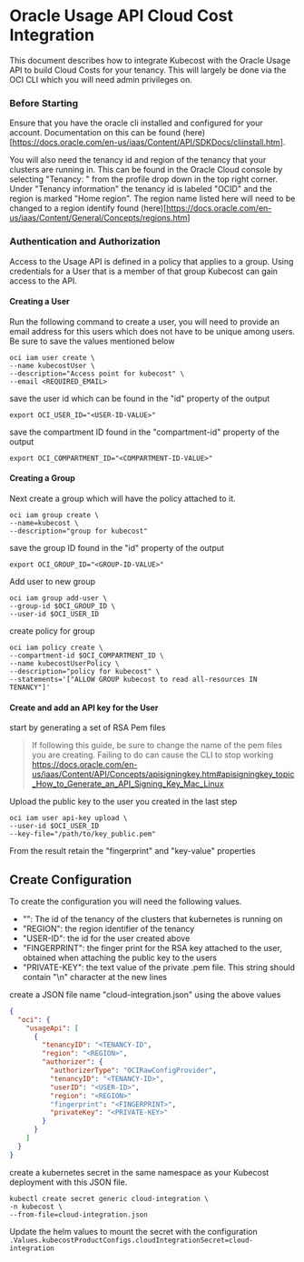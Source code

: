 # Oracle Usage API Cloud Cost Integration

This document describes how to integrate Kubecost with the Oracle Usage API to build Cloud Costs for your tenancy. This will largely be done via the OCI CLI which you will need admin privileges on.

### Before Starting

Ensure that you have the oracle cli installed and configured for your account. Documentation on this can be found (here)[https://docs.oracle.com/en-us/iaas/Content/API/SDKDocs/cliinstall.htm].

You will also need the tenancy id and region of the tenancy that your clusters are running in. This can be found in the Oracle Cloud console by selecting "Tenancy: <TENANCY-NAME>" from the profile drop down in the top right corner. Under "Tenancy information" the tenancy id is labeled "OCID" and the region is marked "Home region". The region name listed here will need to be changed to a region identify found (here)[https://docs.oracle.com/en-us/iaas/Content/General/Concepts/regions.htm] 

### Authentication and Authorization
Access to the Usage API is defined in a policy that applies to a group. Using credentials for a User that is a member of that group Kubecost can gain access to the API.


#### Creating a User

Run the following command to create a user, you will need to provide an email address for this users which does not have to be unique among users. Be sure to save the values mentioned below

```
oci iam user create \
--name kubecostUser \
--description="Access point for kubecost" \
--email <REQUIRED_EMAIL>
```

save the user id which can be found in the "id" property of the output

`export OCI_USER_ID="<USER-ID-VALUE>"`

save the compartment ID found in the "compartment-id" property of the output

`export OCI_COMPARTMENT_ID="<COMPARTMENT-ID-VALUE>"`

#### Creating a Group

Next create a group which will have the policy attached to it.
```
oci iam group create \
--name=kubecost \
--description="group for kubecost"
```

save the group ID found in the "id" property of the output

`export OCI_GROUP_ID="<GROUP-ID-VALUE>"`

Add user to new group

```
oci iam group add-user \
--group-id $OCI_GROUP_ID \
--user-id $OCI_USER_ID
```

create policy for group

```
oci iam policy create \
--compartment-id $OCI_COMPARTMENT_ID \
--name kubecostUserPolicy \
--description="policy for kubecost" \
--statements='["ALLOW GROUP kubecost to read all-resources IN TENANCY"]'
```


#### Create and add an API key for the User

start by generating a set of RSA Pem files
> If following this guide, be sure to change the name of the pem files you are creating. Failing to do can cause the CLI to stop working
https://docs.oracle.com/en-us/iaas/Content/API/Concepts/apisigningkey.htm#apisigningkey_topic_How_to_Generate_an_API_Signing_Key_Mac_Linux


Upload the public key to the user you created in the last step

```
oci iam user api-key upload \
--user-id $OCI_USER_ID 
--key-file="/path/to/key_public.pem"
```
From the result retain the "fingerprint" and "key-value" properties 

## Create Configuration 

To create the configuration you will need the following values.

* "<TENANCY-ID>": The id of the tenancy of the clusters that kubernetes is running on
* "REGION": the region identifier of the tenancy
* "USER-ID": the id for the user created above
* "FINGERPRINT": the finger print for the RSA key attached to the user, obtained when attaching the public key to the users
* "PRIVATE-KEY": the text value of the private .pem file. This string should contain "\n" character at the new lines

create a JSON file name "cloud-integration.json" using the above values

```json
{
  "oci": {
    "usageApi": [
      {
        "tenancyID": "<TENANCY-ID",
        "region": "<REGION>",
        "authorizer": {
          "authorizerType": "OCIRawConfigProvider",
          "tenancyID": "<TENANCY-ID>",
          "userID": "<USER-ID>",
          "region": "<REGION>"
          "fingerprint": "<FINGERPRINT>",
          "privateKey": "<PRIVATE-KEY>"
        }
      }
    ]
  }
}

```

create a kubernetes secret in the same namespace as your Kubecost deployment with this JSON file.
```
kubectl create secret generic cloud-integration \
-n kubecost \
--from-file=cloud-integration.json
```

Update the helm values to mount the secret with the configuration
`.Values.kubecostProductConfigs.cloudIntegrationSecret=cloud-integration`

